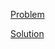 [Problem](https://leetcode.com/problems/reverse-bits)

[Solution](https://leetcode.com/problems/reverse-bits/solutions/3384131/190-reverse-bits-simple-solution)
